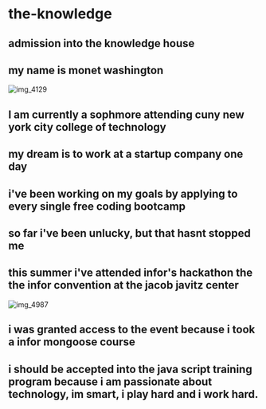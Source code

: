 # the-knowledge
## admission into the knowledge house
## my name is monet washington
![img_4129](https://user-images.githubusercontent.com/30600007/28786102-3025fc7c-75e6-11e7-83db-1fd7f2b16fab.PNG)

## I am currently a sophmore attending cuny new york city college of technology
## my dream is to work at a startup company one day
## i've been working on my goals by applying to every single free coding bootcamp
## so far i've been unlucky, but that hasnt stopped me 
## this summer i've attended infor's hackathon the the infor convention at the jacob javitz center
![img_4987](https://user-images.githubusercontent.com/30600007/28786355-fdee83e0-75e6-11e7-9424-36561d3cda9c.JPG)

## i was granted access to the event because i took a infor mongoose course
## i should be accepted into the java script training program because i am passionate about technology, im smart, i play hard and i work hard.
